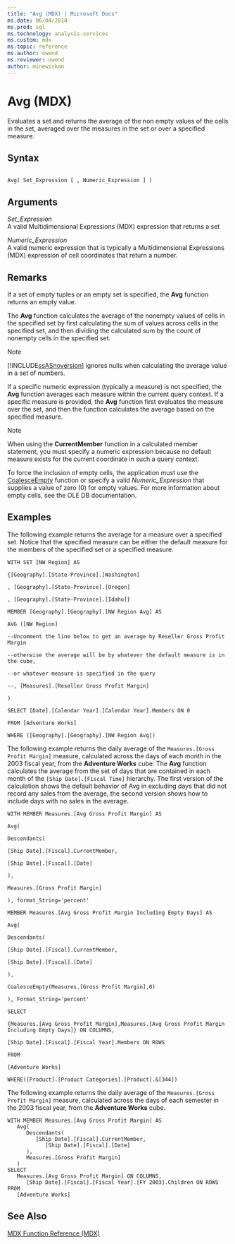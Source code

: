 ```yaml
---
title: "Avg (MDX) | Microsoft Docs"
ms.date: 06/04/2018
ms.prod: sql
ms.technology: analysis-services
ms.custom: mdx
ms.topic: reference
ms.author: owend
ms.reviewer: owend
author: minewiskan
---
```

# Avg (MDX)


  Evaluates a set and returns the average of the non empty values of the cells in the set, averaged over the measures in the set or over a specified measure.  
  
## Syntax  
  
```  
  
Avg( Set_Expression [ , Numeric_Expression ] )  
```  
  
## Arguments  
 *Set_Expression*  
 A valid Multidimensional Expressions (MDX) expression that returns a set  
  
 *Numeric_Expression*  
 A valid numeric expression that is typically a Multidimensional Expressions (MDX) expression of cell coordinates that return a number.  
  
## Remarks  
 If a set of empty tuples or an empty set is specified, the **Avg** function returns an empty value.  
  
 The **Avg** function calculates the average of the nonempty values of cells in the specified set by first calculating the sum of values across cells in the specified set, and then dividing the calculated sum by the count of nonempty cells in the specified set.  
  
> [!NOTE]  
>  [!INCLUDE[ssASnoversion](../includes/ssasnoversion-md.md)] ignores nulls when calculating the average value in a set of numbers.  
  
 If a specific numeric expression (typically a measure) is not specified, the **Avg** function averages each measure within the current query context. If a specific measure is provided, the **Avg** function first evaluates the measure over the set, and then the function calculates the average based on the specified measure.  
  
> [!NOTE]  
>  When using the **CurrentMember** function in a calculated member statement, you must specify a numeric expression because no default measure exists for the current coordinate in such a query context.  
  
 To force the inclusion of empty cells, the application must use the [CoalesceEmpty](../mdx/coalesceempty-mdx.md) function or specify a valid *Numeric_Expression* that supplies a value of zero (0) for empty values. For more information about empty cells, see the OLE DB documentation.  
  
## Examples  
 The following example returns the average for a measure over a specified set. Notice that the specified measure can be either the default measure for the members of the specified set or a specified measure.  
  
 `WITH SET [NW Region] AS`  
  
 `{[Geography].[State-Province].[Washington]`  
  
 `, [Geography].[State-Province].[Oregon]`  
  
 `, [Geography].[State-Province].[Idaho]}`  
  
 `MEMBER [Geography].[Geography].[NW Region Avg] AS`  
  
 `AVG ([NW Region]`  
  
 `--Uncomment the line below to get an average by Reseller Gross Profit Margin`  
  
 `--otherwise the average will be by whatever the default measure is in the cube,`  
  
 `--or whatever measure is specified in the query`  
  
 `--, [Measures].[Reseller Gross Profit Margin]`  
  
 `)`  
  
 `SELECT [Date].[Calendar Year].[Calendar Year].Members ON 0`  
  
 `FROM [Adventure Works]`  
  
 `WHERE ([Geography].[Geography].[NW Region Avg])`  
  
 The following example returns the daily average of the `Measures.[Gross Profit Margin]` measure, calculated across the days of each month in the 2003 fiscal year, from the **Adventure Works** cube. The **Avg** function calculates the average from the set of days that are contained in each month of the `[Ship Date].[Fiscal Time]` hierarchy. The first version of the calculation shows the default behavior of Avg in excluding days that did not record any sales from the average, the second version shows how to include days with no sales in the average.  
  
 `WITH MEMBER Measures.[Avg Gross Profit Margin] AS`  
  
 `Avg(`  
  
 `Descendants(`  
  
 `[Ship Date].[Fiscal].CurrentMember,`  
  
 `[Ship Date].[Fiscal].[Date]`  
  
 `),`  
  
 `Measures.[Gross Profit Margin]`  
  
 `), format_String='percent'`  
  
 `MEMBER Measures.[Avg Gross Profit Margin Including Empty Days] AS`  
  
 `Avg(`  
  
 `Descendants(`  
  
 `[Ship Date].[Fiscal].CurrentMember,`  
  
 `[Ship Date].[Fiscal].[Date]`  
  
 `),`  
  
 `CoalesceEmpty(Measures.[Gross Profit Margin],0)`  
  
 `), Format_String='percent'`  
  
 `SELECT`  
  
 `{Measures.[Avg Gross Profit Margin],Measures.[Avg Gross Profit Margin Including Empty Days]} ON COLUMNS,`  
  
 `[Ship Date].[Fiscal].[Fiscal Year].Members ON ROWS`  
  
 `FROM`  
  
 `[Adventure Works]`  
  
 `WHERE([Product].[Product Categories].[Product].&[344])`  
  
 The following example returns the daily average of the `Measures.[Gross Profit Margin]` measure, calculated across the days of each semester in the 2003 fiscal year, from the **Adventure Works** cube.  
  
```  
WITH MEMBER Measures.[Avg Gross Profit Margin] AS  
   Avg(  
      Descendants(  
         [Ship Date].[Fiscal].CurrentMember,   
            [Ship Date].[Fiscal].[Date]  
      ),   
      Measures.[Gross Profit Margin]  
   )  
SELECT  
   Measures.[Avg Gross Profit Margin] ON COLUMNS,  
      [Ship Date].[Fiscal].[Fiscal Year].[FY 2003].Children ON ROWS  
FROM  
   [Adventure Works]  
```  
  
## See Also  
 [MDX Function Reference &#40;MDX&#41;](../mdx/mdx-function-reference-mdx.md)  
  
  
